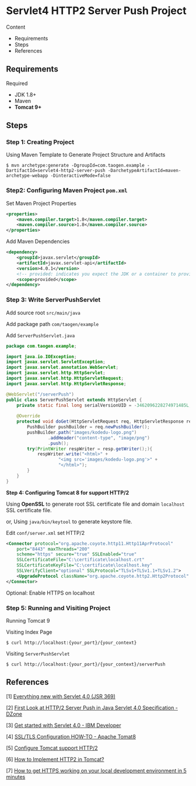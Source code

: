 # Servlet4 HTTP2 Server Push Project

Content

- Requirements
- Steps
- References

## Requirements

Required

- JDK 1.8+
- Maven
- **Tomcat 9+**

## Steps

### Step 1: Creating Project

Using Maven Template to Generate Project Structure and Artifacts

```shell
$ mvn archetype:generate -DgroupId=com.taogen.example -DartifactId=servlet4-http2-server-push -DarchetypeArtifactId=maven-archetype-webapp -DinteractiveMode=false
```

### Step2: Configuring Maven Project `pom.xml`

Set Maven Project Properties

```xml
<properties>
    <maven.compiler.target>1.8</maven.compiler.target>
    <maven.compiler.source>1.8</maven.compiler.source>
</properties>
```

Add Maven Dependencies

```xml
<dependency>
    <groupId>javax.servlet</groupId>
    <artifactId>javax.servlet-api</artifactId>
    <version>4.0.1</version>
    <!-- provided: indicates you expect the JDK or a container to provide the dependency at runtime. set the dependency on the Servlet API and related Java EE APIs to scope provided because the web container provides those classes. -->
    <scope>provided</scope>
</dependency>
```

### Step 3: Write ServerPushServlet

Add source root `src/main/java`

Add package path `com/taogen/example`

Add `ServerPushServlet.java` 

```java
package com.taogen.example;

import java.io.IOException;
import javax.servlet.ServletException;
import javax.servlet.annotation.WebServlet;
import javax.servlet.http.HttpServlet;
import javax.servlet.http.HttpServletRequest;
import javax.servlet.http.HttpServletResponse;

@WebServlet("/serverPush")
public class ServerPushServlet extends HttpServlet {
    private static final long serialVersionUID = -3462096228274971485L;
    
	@Override
    protected void doGet(HttpServletRequest req, HttpServletResponse resp) {
        PushBuilder pushBuilder = req.newPushBuilder(); 
        pushBuilder.path("images/kodedu-logo.png")
                .addHeader("content-type", "image/png")
                .push(); 
        try(PrintWriter respWriter = resp.getWriter();){
            respWriter.write("<html>" +
                    "<img src='images/kodedu-logo.png'>" + 
                    "</html>");
        }
    }
}

```

**Step 4: Configuring Tomcat 8 for support HTTP/2**

Using **OpenSSL** to generate root SSL certificate file and domain `localhost` SSL certificate file. 

or, Using  `java/bin/keytool` to generate keystore file.

Edit `conf/server.xml` set HTTP/2

```xml
<Connector protocol="org.apache.coyote.http11.Http11AprProtocol"
    port="8443" maxThreads="200"
    scheme="https" secure="true" SSLEnabled="true"
    SSLCertificateFile="C:\certificate\localhost.crt"
    SSLCertificateKeyFile="C:\certificate\localhost.key"
    SSLVerifyClient="optional" SSLProtocol="TLSv1+TLSv1.1+TLSv1.2">
    <UpgradeProtocol className="org.apache.coyote.http2.Http2Protocol" />
</Connector>
```

Optional: Enable HTTPS on localhost

### Step 5: Running and Visiting Project

Running Tomcat 9

Visiting Index Page

```shell
$ curl http://localhost:{your_port}/{your_context}
```

Visiting `ServerPushServlet`

```shell
$ curl http://localhost:{your_port}/{your_context}/serverPush
```



## References

[1] [Everything new with Servlet 4.0 (JSR 369)](http://alibassam.com/everything-new-servlet-4-0/)

[2] [First Look at HTTP/2 Server Push in Java Servlet 4.0 Specification - DZone](https://dzone.com/articles/first-look-at-http2-server-push-in-java-servlet-40-1)

[3] [Get started with Servlet 4.0 - IBM Developer](https://developer.ibm.com/tutorials/j-javaee8-servlet4/)

[4] [SSL/TLS Configuration HOW-TO - Apache Tomat8](https://tomcat.apache.org/tomcat-8.0-doc/ssl-howto.html)

[5] [Configure Tomcat support HTTP/2](https://huongdanjava.com/configure-tomcat-support-http-2.html)

[6] [How to Implement HTTP2 in Tomcat?](https://geekflare.com/tomcat-http2/)

[7] [How to get HTTPS working on your local development environment in 5 minutes](https://www.freecodecamp.org/news/how-to-get-https-working-on-your-local-development-environment-in-5-minutes-7af615770eec/)